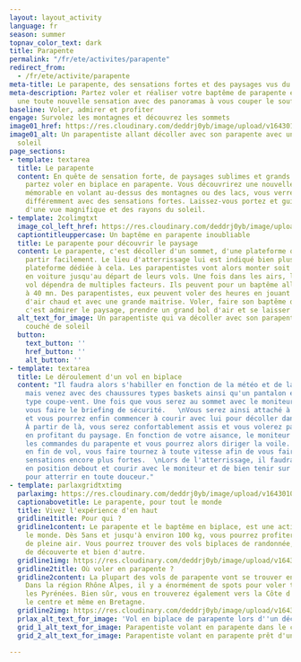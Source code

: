 ```yaml
---
layout: layout_activity
language: fr
season: summer
topnav_color_text: dark
title: Parapente
permalink: "/fr/ete/activites/parapente"
redirect_from:
  - /fr/ete/activite/parapente
meta-title: Le parapente, des sensations fortes et des paysages vus du ciel
meta-description: Partez voler et réaliser votre baptême de parapente en découvrant
  une toute nouvelle sensation avec des panoramas à vous couper le souffle
baseline: Voler, admirer et profiter
engage: Survolez les montagnes et découvrez les sommets
image01_href: https://res.cloudinary.com/deddrj0yb/image/upload/v1643010436/website/summer/juliette-g-bmBLu_oAEj8-unsplash_ozjgu4.jpg
image01_alt: Un parapentiste allant décoller avec son parapente avec un coucher de
  soleil
page_sections:
- template: textarea
  title: Le parapente
  content: En quête de sensation forte, de paysages sublimes et grands panoramas,
    partez voler en biplace en parapente. Vous découvrirez une nouvelle expérience
    mémorable en volant au-dessus des montagnes ou des lacs, vous verrez le paysage
    différemment avec des sensations fortes. Laissez-vous portez et guider en profitant
    d'une vue magnifique et des rayons du soleil.
- template: 2colimgtxt
  image_col_left_href: https://res.cloudinary.com/deddrj0yb/image/upload/v1643010435/website/summer/juliette-g-jX61Kll0Q5g-unsplash_1_pjksgv.jpg
  captiontitleuppercase: Un baptême en parapente inoubliable
  title: Le parapente pour découvrir le paysage
  content: Le parapente, c'est décoller d'un sommet, d'une plateforme qui permet de
    partir facilement. Le lieu d'atterrissage lui est indiqué bien plus bas sur une
    plateforme dédiée à cela. Les parapentistes vont alors monter soit à pied, soit
    en voiture jusqu'au départ de leurs vols. Une fois dans les airs, le temps de
    vol dépendra de multiples facteurs. Ils peuvent pour un baptême aller de 10 mn
    à 40 mn. Des parapentistes, eux peuvent voler des heures en jouant avec les courants
    d'air chaud et avec une grande maitrise. Voler, faire son baptême de parapente,
    c'est admirer le paysage, prendre un grand bol d'air et se laisser aller.
  alt_text_for_image: Un parapentiste qui va décoller avec son parapente lors d'un
    couché de soleil
  button:
    text_button: ''
    href_button: ''
    alt_button: ''
- template: textarea
  title: Le déroulement d'un vol en biplace
  content: "Il faudra alors s'habiller en fonction de la météo et de la température,
    mais venez avec des chaussures types baskets ainsi qu'un pantalon et une veste
    type coupe-vent. Une fois que vous serez au sommet avec le moniteur, il va ensuite
    vous faire le briefing de sécurité.   \nVous serez ainsi attaché à votre moniteur
    et vous pourrez enfin commencer à courir avec lui pour décoller dans les airs.
    À partir de là, vous serez confortablement assis et vous volerez paisiblement
    en profitant du paysage. En fonction de votre aisance, le moniteur peut vous donner
    les commandes du parapente et vous pourrez alors diriger la voile. Il peut également
    en fin de vol, vous faire tournez à toute vitesse afin de vous faire vivre des
    sensations encore plus fortes.  \nLors de l'atterrissage, il faudra alors se mettre
    en position debout et courir avec le moniteur et de bien tenir sur vos jambes
    pour atterrir en toute douceur."
- template: parlaxgridtxtimg
  parlaximg: https://res.cloudinary.com/deddrj0yb/image/upload/v1643010436/website/summer/pablo-heimplatz-R4679uf28lY-unsplash_ysyjkx.jpg
  captionabovetitle: Le parapente, pour tout le monde
  title: Vivez l'expérience d'en haut
  gridline1title: Pour qui ?
  gridline1content: Le parapente et le baptême en biplace, est une activité pour tout
    le monde. Dès 5ans et jusqu'à environ 100 kg, vous pourrez profiter de cette activité
    de pleine air. Vous pourrez trouver des vols biplaces de randonnée, de sensation,
    de découverte et bien d'autre.
  gridline1img: https://res.cloudinary.com/deddrj0yb/image/upload/v1643010435/website/summer/franck-belin-NZHouAGfeds-unsplash_kapfoo.jpg
  gridline2title: Où voler en parapente ?
  gridline2content: La plupart des vols de parapente vont se trouver en montagne.
    Dans la région Rhône Alpes, il y a énormément de spots pour voler tout comme dans
    les Pyrénées. Bien sûr, vous en trouverez également vers la Côte d'Azur, dans
    le centre et même en Bretagne.
  gridline2img: https://res.cloudinary.com/deddrj0yb/image/upload/v1643010436/website/summer/nicolas-lafargue-BgFhs1MIHXM-unsplash_axpexv.jpg
  prlax_alt_text_for_image: 'Vol en biplace de parapente lors d''un décollage en montagne '
  grid_1_alt_text_for_image: Parapentiste volant en parapente dans le ciel
  grid_2_alt_text_for_image: Parapentiste volant en parapente prêt d'une falaise

---
```

